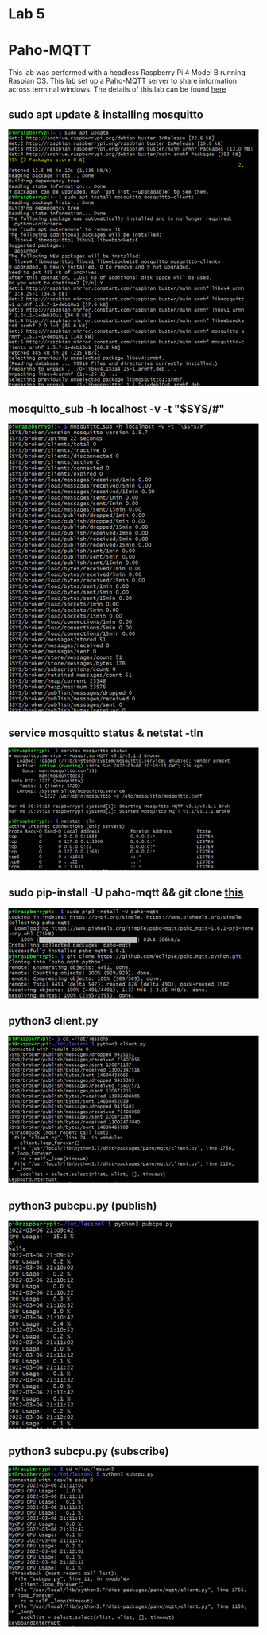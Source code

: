 # Lab 5
# Paho-MQTT

This lab was performed with a headless Raspberry Pi 4 Model B running Raspian OS. This lab set up a Paho-MQTT server to share information across terminal windows. The details of this lab can be found [here](https://github.com/kevinwlu/iot/tree/master/lesson5)

## sudo apt update & installing mosquitto
![](Images/1.PNG)

## mosquitto_sub -h localhost -v -t "\$SYS/#"
![](Images/2.PNG)

## service mosquitto status & netstat -tln
![](Images/3.PNG)

## sudo pip-install -U paho-mqtt && git clone [this](https://github.com/eclipse/paho.mqtt.python.git)
![](Images/4.PNG)

## python3 client.py
![](Images/5.PNG)

## python3 pubcpu.py (publish)
![](Images/6.PNG)

## python3 subcpu.py (subscribe)
![](Images/7.PNG)
